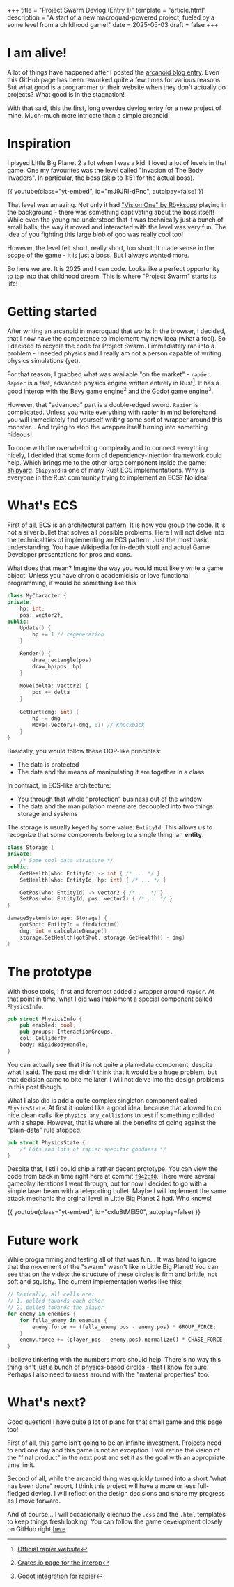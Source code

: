 +++
title = "Project Swarm Devlog (Entry 1)"
template = "article.html"
description = "A start of a new macroquad-powered project, fueled by a some level from a childhood game!"
date = 2025-05-03
draft = false
+++

# I am alive!

A lot of things have happened after I posted the [arcanoid blog entry](/blog/rust-arconoid).
Even this GitHub page has been reworked quite a few times for various reasons.
But what good is a programmer or their website when they don't actually do projects?
What good is in the stagnation!

With that said, this the first, long overdue devlog entry for a new project of mine.
Much-much more intricate than a simple arcanoid!

# Inspiration

I played Little Big Planet 2 a lot when I was a kid. I loved a lot of levels in that
game. One my favourites was the level called "Invasion of The Body Invaders".
In particular, the boss (skip to 1:51 for the actual boss).

{{ youtube(class="yt-embed", id="mJ9JRI-dPnc", autolpay=false) }}

That level was amazing. Not only it had ["Vision One" by Röyksopp](https://www.youtube.com/watch?v=HNyiTdFKYyI)
playing in the background - there was something captivating about the boss itself!
While even the young me understood that it was technically just a bunch of small
balls, the way it moved and interacted with the level was very fun. The idea of
you fighting this large blob of goo was really cool too!

However, the level felt short, really short, too short. It made
sense in the scope of the game - it is just a boss. But I always wanted
more.

So here we are. It is 2025 and I can code. Looks like a perfect opportunity to
tap into that childhood dream. This is where "Project Swarm" starts its life!

# Getting started

After writing an arcanoid in macroquad that works in the browser, I decided,
that I now have the competence to implement my new idea (what a fool). 
So I decided to recycle the code for Project Swarm. I immediately ran into a problem -
I needed physics and I really am not a person capable of writing physics simulations (yet).

For that reason, I grabbed what was available "on the market" - `rapier`.
`Rapier` is a fast, advanced physics engine written entirely in Rust[^1]. 
It has a good interop with the Bevy game engine[^2] and the Godot game engine[^3].

However, that "advanced" part is a double-edged sword. `Rapier` is complicated.
Unless you write everything with rapier in mind beforehand, you will immediately
find yourself writing some sort of wrapper around this monster... And trying to
stop the wrapper itself turning into something hideous! 

To cope with the overwhelming complexity and to connect everything nicely, I decided that
some form of dependency-injection framework could help. Which brings me to the other large component
inside the game: [shipyard](https://crates.io/crates/shipyard). `Shipyard` is one of many
Rust ECS implementations. Why is everyone in the Rust community trying to implement an ECS?
No idea!

# What's ECS

First of all, ECS is an architectural pattern. It is how you group the code. It is
not a silver bullet that solves all possible problems. Here I will not delve into 
the technicalities of implementing an ECS pattern. Just the most basic understanding.
You have Wikipedia for in-depth stuff and actual Game Developer presentations for
pros and cons. 

What does that mean?  Imagine the way you would most likely write a game object. 
Unless you have chronic  academicisis or love functional programming, it would be 
something like this

```c++
class MyCharacter {
private:
    hp: int;
    pos: vector2f,
public:
    Update() { 
        hp += 1 // regeneration 
    }

    Render() { 
        draw_rectangle(pos)
        draw_hp(pos, hp)
    }
    
    Move(delta: vector2) {
        pos += delta
    }
    
    GetHurt(dmg: int) {
        hp -= dmg
        Move(-vector2(-dmg, 0)) // Knockback
    }
}
```

Basically, you would follow these OOP-like principles: 

* The data is protected 
* The data and the means of manipulating it are together in a class

In contract, in ECS-like architecture: 

* You through that whole "protection" business out of the window
* The data and the manipulation means are decoupled into two things: storage and systems

The storage is usually keyed by some value: `EntityId`. This allows us to recognize
that some components belong to a single thing: an **entity**.

```cpp
class Storage {
private:
    /* Some cool data structure */
public:
    GetHealth(who: EntityId) -> int { /* ... */ }
    SetHealth(who: EntityId, hp: int) { /* ... */ }

    GetPos(who: EntityId) -> vector2 { /* ... */ }
    SetPos(who: EntityId, pos: vector2) { /* ... */ }
}

damageSystem(storage: Storage) {
    gotShot: EntityId = findVictim()
    dmg: int = calculateDamage()
    storage.SetHealth(gotShot, storage.GetHealth() - dmg)
}
```

# The prototype

With those tools, I first and foremost added a wrapper around `rapier`. At that point
in time, what I did was implement a special component called `PhysicsInfo`. 

```rust
pub struct PhysicsInfo {
    pub enabled: bool,
    pub groups: InteractionGroups,
    col: ColliderTy,
    body: RigidBodyHandle,
}
```

You can actually see that it is not quite a plain-data component, despite what I said.
The past me didn't think that it would be a huge problem, but that decision came to bite
me later. I will not delve into the design problems in this post though.

What I also did is add a quite complex singleton component called `PhysicsState`. At first
it looked like a good idea, because that allowed to do nice clean calls like `physics.any_collisions`
to test if something collided with a shape. However, that is where all the benefits of
going against the "plain-data" rule stopped. 

```rust
pub struct PhysicsState {
    /* Lots and lots of rapier-specific goodness */
}
```

Despite that, I still could ship a rather decent prototype. You can view the code from
back in time right here at commit 
[`f942cf0`](https://github.com/InnocentusLime/quad-jam-2024/tree/f942cf0a5626431dd2c3ce7b80ba3f20e385f694). 
There were several gameplay iterations I went through, but for now I decided to go with a
simple laser beam with a teleporting bullet. 
Maybe I will implement the same attack mechanic the orginal level in Little Big Planet 2 had. 
Who knows!

{{ youtube(class="yt-embed", id="cxIu8tMEI50", autoplay=false) }}

# Future work

While programming and testing all of that was fun... 
It was hard to ignore that the movement of the "swarm" wasn't like in Little
Big Planet! You can see that on the video: the structure of these circles is firm and
brittle, not soft and squishy. The current implementation works like this:

```rust
// Basically, all cells are: 
// 1. pulled towards each other
// 2. pulled towards the player
for enemy in enemies {
    for fella_enemy in enemies {
        enemy.force += (fella_enemy.pos - enemy.pos) * GROUP_FORCE;
    }
    enemy.force += (player_pos - enemy.pos).normalize() * CHASE_FORCE;
}
```

I believe tinkering with the numbers more should help. There's no way this thing
isn't just a bunch of physics-based circles - that I know for sure. Perhaps I also need
to mess around with the "material properties" too. 

# What's next?

Good question! I have quite a lot of plans for that small game and this page too!

First of all, this game isn't going to be an infinite investment. Projects need to end
one day and this game is not an exception. I will refine the vision of the "final product"
in the next post and set it as the goal with an appropriate time limit.

Second of all, while the arcanoid thing was quickly turned into a short "what has been done" report,
I think this project will have a more or less full-fledged devlog. I will reflect on the design
decisions and share my progress as I move forward.

And of course... I will occasionally cleanup the `.css` and the `.html` templates to keep things
fresh looking! You can follow the game development closely on GitHub right [here](https://github.com/InnocentusLime/quad-jam-2024).

[^1]: [Official rapier website](https://rapier.rs/)
[^2]: [Crates.io page for the interop](https://crates.io/crates/bevy_rapier2d/)
[^3]: [Godot integration for rapier](https://godot.rapier.rs/)